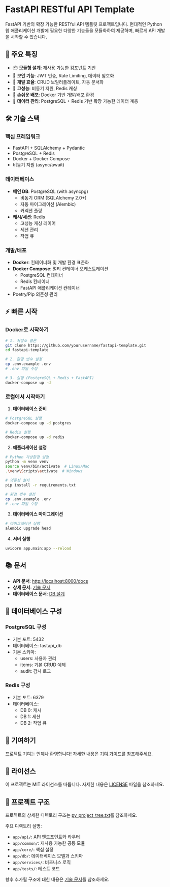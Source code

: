 # FastAPI RESTful API Template

FastAPI 기반의 확장 가능한 RESTful API 템플릿 프로젝트입니다. 현대적인 Python 웹 애플리케이션 개발에 필요한 다양한 기능들을 모듈화하여 제공하며, 빠르게 API 개발을 시작할 수 있습니다.

## 🚀 주요 특징

- 📦 **모듈형 설계**: 재사용 가능한 컴포넌트 기반
- 🔐 **보안 기능**: JWT 인증, Rate Limiting, 데이터 암호화
- 🎯 **개발 효율**: CRUD 보일러플레이트, 자동 문서화
- 🔄 **고성능**: 비동기 지원, Redis 캐싱
- 🐳 **손쉬운 배포**: Docker 기반 개발/배포 환경
- 💾 **데이터 관리**: PostgreSQL + Redis 기반 확장 가능한 데이터 계층

## 🛠 기술 스택

### 핵심 프레임워크

- FastAPI + SQLAlchemy + Pydantic
- PostgreSQL + Redis
- Docker + Docker Compose
- 비동기 지원 (async/await)

### 데이터베이스

- **메인 DB**: PostgreSQL (with asyncpg)
  - 비동기 ORM (SQLAlchemy 2.0+)
  - 자동 마이그레이션 (Alembic)
  - 커넥션 풀링
- **캐시/세션**: Redis
  - 고성능 캐싱 레이어
  - 세션 관리
  - 작업 큐

### 개발/배포

- **Docker**: 컨테이너화 및 개발 환경 표준화
- **Docker Compose**: 멀티 컨테이너 오케스트레이션
  - PostgreSQL 컨테이너
  - Redis 컨테이너
  - FastAPI 애플리케이션 컨테이너
- Poetry/Pip 의존성 관리

## ⚡️ 빠른 시작

### Docker로 시작하기

```bash
# 1. 저장소 클론
git clone https://github.com/yourusername/fastapi-template.git
cd fastapi-template

# 2. 환경 변수 설정
cp .env.example .env
# .env 파일 수정

# 3. 실행 (PostgreSQL + Redis + FastAPI)
docker-compose up -d
```

### 로컬에서 시작하기

1. **데이터베이스 준비**

```bash
# PostgreSQL 실행
docker-compose up -d postgres

# Redis 실행
docker-compose up -d redis
```

2. **애플리케이션 설정**

```bash
# Python 가상환경 설정
python -m venv venv
source venv/bin/activate  # Linux/Mac
.\venv\Scripts\activate  # Windows

# 의존성 설치
pip install -r requirements.txt

# 환경 변수 설정
cp .env.example .env
# .env 파일 수정
```

3. **데이터베이스 마이그레이션**

```bash
# 마이그레이션 실행
alembic upgrade head
```

4. **서버 실행**

```bash
uvicorn app.main:app --reload
```

## 📚 문서

- **API 문서**: <http://localhost:8000/docs>
- **상세 문서**: [기술 문서](fastapi_template/README.md)
- **데이터베이스 문서**: [DB 설계](docs/database.md)

## 💾 데이터베이스 구성

### PostgreSQL 구성

- 기본 포트: 5432
- 데이터베이스: fastapi_db
- 기본 스키마:
  - users: 사용자 관리
  - items: 기본 CRUD 예제
  - audit: 감사 로그

### Redis 구성

- 기본 포트: 6379
- 데이터베이스:
  - DB 0: 캐시
  - DB 1: 세션
  - DB 2: 작업 큐

## 🤝 기여하기

프로젝트 기여는 언제나 환영합니다! 자세한 내용은 [기여 가이드](CONTRIBUTING.md)를 참조해주세요.

## 📄 라이선스

이 프로젝트는 MIT 라이선스를 따릅니다. 자세한 내용은 [LICENSE](LICENSE) 파일을 참조하세요.

## 📁 프로젝트 구조

프로젝트의 상세한 디렉토리 구조는 [py_project_tree.txt](py_project_tree.txt)를 참조하세요.

주요 디렉토리 설명:

- `app/api/`: API 엔드포인트와 라우터
- `app/common/`: 재사용 가능한 공통 모듈
- `app/core/`: 핵심 설정
- `app/db/`: 데이터베이스 모델과 스키마
- `app/services/`: 비즈니스 로직
- `app/tests/`: 테스트 코드

향후 추가될 구조에 대한 내용은 [기술 문서](fastapi_template/README.md)를 참조하세요.
